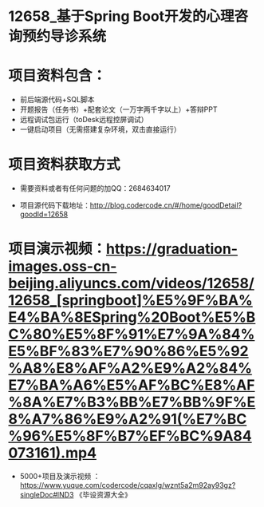 #   12658_基于Spring Boot开发的心理咨询预约导诊系统

#   项目资料包含：
*    前后端源代码+SQL脚本
*    开题报告（任务书）+配套论文（一万字两千字以上）+答辩PPT
*   远程调试包运行（toDesk远程控屏调试）
*   一键启动项目（无需搭建复杂环境，双击直接运行）


#   项目资料获取方式
*   需要资料或者有任何问题的加QQ：2684634017

*   项目源代码下载地址：http://blog.codercode.cn/#/home/goodDetail?goodId=12658

#  项目演示视频：https://graduation-images.oss-cn-beijing.aliyuncs.com/videos/12658/12658_[springboot]%E5%9F%BA%E4%BA%8ESpring%20Boot%E5%BC%80%E5%8F%91%E7%9A%84%E5%BF%83%E7%90%86%E5%92%A8%E8%AF%A2%E9%A2%84%E7%BA%A6%E5%AF%BC%E8%AF%8A%E7%B3%BB%E7%BB%9F%E8%A7%86%E9%A2%91(%E7%BC%96%E5%8F%B7%EF%BC%9A84073161).mp4

*  5000+项目及演示视频 ：https://www.yuque.com/codercode/cqaxlg/wznt5a2m92ay93gz?singleDoc#lND3 《毕设资源大全》
